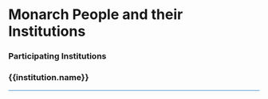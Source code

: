 <div
  class="container-fluid monarch-view monarch-team-view">
  <div class="content">

# Monarch People and their Institutions

<div></div>
    <div class="card p-3 bg-light">
      <h3>
        Participating Institutions
      </h3>
      <div class="teamtoc">
        <dl>
          <!-- https://vuejs.org/v2/guide/list.html#v-for-on-a-lt-template-gt -->
          <template
            v-for="institution in institutions">
            <dt><a v-bind:href="'#' + institution.id">{{ institution.name }}</a></dt>
            <dd>
              {{ institution.peopleNames.join(', ') }}
            </dd>
          </template>
        </dl>
      </div>
    </div>
    <div
      v-for="institution in institutions"
      v-bind:id="institution.id"
      class="institution-target">
      <h3>
        <a
          v-bind:href="institution.website"
          target="_blank"
          rel="noreferrer">
          <img
            class="teamlogo"
            v-bind:src="institution.logo">
          {{institution.name}}
        </a>
      </h3>
      <div
        v-for="member in institution.people"
        class="teammember">
        <template
          v-if="member.alumni">
          <div class="teammember">
            <div class="membername">{{ member.name }} (alumni {{ member.title }})</div>
          </div>
        </template>
        <template
          v-else="!member.alumni">
          <div class="memberhead">
            <div class="membername">{{ member.name }}</div>
            <div class="membertitle">{{ member.title }}</div>
          </div>
          <img
            class="memberpicture"
            v-bind:src="member.picture"/>
          <div class="clear"></div>
          <div class="memberbio">
            {{ member.bio }}
          </div>
          <!--
          <div class="membercontact">
            {{#email}}
            <a title="email" href="mailto:{{email}}" target="_blank"><img class="contactlogo" src="/image/logo-email.png" /></a> {{/email}} {{#website}}
            <a title="website" href="{{{website}}}" target="_blank"><img class="contactlogo" src="/image/logo-website.png" /></a> {{/website}} {{#twitter}}
            <a title="twitter" href="{{{twitter}}}" target="_blank"><img class="contactlogo" src="/image/logo-twitter.png" /></a> {{/twitter}} {{#facebook}}
            <a title="facebook" href="{{{facebook}}}" target="_blank"><img class="contactlogo" src="/image/logo-facebook.png" /></a> {{/facebook}}
          </div>
          -->
        </template>
      </div>
  </div>
  <team-footer></team-footer>
</div>


<style lang="scss">
@import "~@/style/variables";

.container-fluid.monarch-view.monarch-team-view {
  h1, h2, h3, h4, h5, h6 {
    clear:both;
  }

  figure {
    display:table;

    img {
      padding:15px;
    }
  }

  .right {
    float:right;
  }

  .left {
    float:left;
  }

  .center {
    margin-left:auto;
    margin-right:auto;
    vertical-align:middle;
    text-align:center;
  }

  .bottomright {
    float:right;
    position:relative;
    bottom:0;
    right:0;
  }

  figcaption {
    text-align:justify;
    font-size:12px;
    word-wrap:normal;
    display:table-caption;
    caption-side: bottom;
    padding: 0 10px 5px;
    line-height: 16px;
  }

  table {
    margin: auto;
    text-align: center;
    td a img {
      max-width: 120px;
      margin: 5px;
    }

    @media(min-width:$grid-float-breakpoint) {
      td a img {
        max-width: 200px;
      }
    }
  }

  .institution-target {
    padding-top: $navbar-height + 10px;
  }
  .team {
      padding: 0;
  }
  .team h3 {
      padding: 0;
  }
  img.teamlogo {
      display: inline-block;
      height: 50px;
      position: relative;
      top: -15px;
      float: right;
  }
  .teammember {
      border-top: #428bca solid 1px;
      padding: 10px 0px;
  }
  .membername {
      font-weight: 500;
      font-size: 16px;
  }
  .membertitle {
      font-style: italic;
      margin-bottom: 5px;
  }
  .memberbio {
      display: inline-block;
      line-height: 24px;
      font-weight: 200;
      font-family: Helvetica, Arial, sans-serif;
  }
  .memberhead {
      float: left;
  }
  .memberpicture {
      padding-left: 1em;
      max-height: 45px;
      height: auto;
  }
  .contactlogo {
      padding-right: 0.5em;
      max-height: 20px;
      height: auto;
  }
}

</style>


<script>
import getTeam from '@/api/Team';

export default {
  components: {
    'team-footer': require('@/components/Footer.md').default,
  },
  data() {
    return {
      institutions: [],
    };
  },
  async mounted() {
    this.institutions = (await getTeam()).institutions;
    console.log('institutions', this.institutions);
  }
};
</script>
